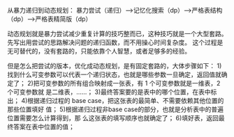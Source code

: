 从暴力递归到动态规划：
暴力尝试（递归）-->记忆化搜索（dp）-->严格表结构（dp）-->严格表精简版（dp）

动态规划就是暴力尝试减少重复计算的技巧整而已，这种技巧就是一个大型套路。
先写出用尝试的思路解决问题的递归函数，而不用操心时间复杂度。
这个过程是无可替代的，没有套路的，只能依靠个人智慧，或者足够多的经验。

但是怎么把尝试的版本，优化成动态规划，是有固定套路的，大体步骤如下：
1)找到什么可变参数可以代表一个递归状态，也就是哪些参数一旦确定，返回值就确定了；
2)把可变参数的所有组合映射成一张表，有 1 个可变参数就是一维表，2 个可变参数就
是二维表，......；
3)最终答案要的是表中的哪个位置，在表中标出；
4)根据递归过程的 base case，把这张表的最简单、不需要依赖其他位置的那些位置填好
值；
5)根据递归过程非base case的部分，也就是分析表中的普遍位置需要怎么计算得到，那
么这张表的填写顺序也就确定了；
6)填好表，返回最终答案在表中位置的值；

